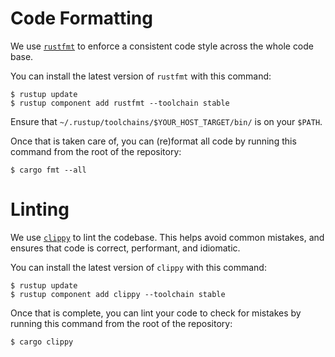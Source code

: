 # Code Formatting

We use [`rustfmt`](https://github.com/rust-lang-nursery/rustfmt) to enforce a
consistent code style across the whole code base.

You can install the latest version of `rustfmt` with this command:

```
$ rustup update
$ rustup component add rustfmt --toolchain stable
```

Ensure that `~/.rustup/toolchains/$YOUR_HOST_TARGET/bin/` is on your `$PATH`.

Once that is taken care of, you can (re)format all code by running this command
from the root of the repository:

```
$ cargo fmt --all
```

# Linting

We use [`clippy`](https://github.com/rust-lang/rust-clippy) to lint the codebase.
This helps avoid common mistakes, and ensures that code is correct,
performant, and idiomatic.

You can install the latest version of `clippy` with this command:

```
$ rustup update
$ rustup component add clippy --toolchain stable
```

Once that is complete, you can lint your code to check for mistakes by running
this command from the root of the repository:

```
$ cargo clippy
```
